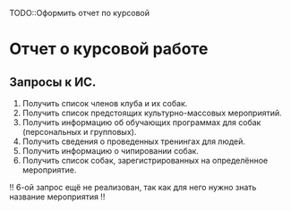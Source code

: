 TODO::Оформить отчет по курсовой

# Отчет о курсовой работе

## Запросы к ИС.
1.  Получить список членов клуба и их собак.
2.  Получить список предстоящих культурно-массовых мероприятий.
3.  Получить информацию об обучающих программах для собак (персональных и групповых).
4.  Получить сведения о проведенных тренингах для людей.
5.  Получить информацию о чипировании собак.
6.  Получить список собак, зарегистрированных на определённое мероприятие.

!! 6-ой запрос ещё не реализован, так как для него нужно знать название мероприятия !!